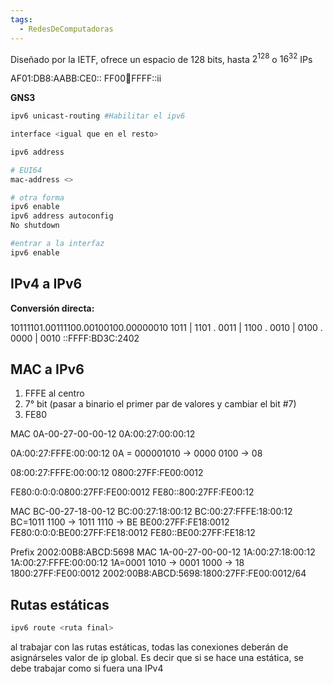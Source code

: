 ```yaml
---
tags:
  - RedesDeComputadoras
---
```

Diseñado por la IETF, ofrece un espacio de 128 bits, hasta $2^{128}$ o $16^{32}$ IPs

AF01:DB8:AABB:CE0::
FF00:1234:FFFF::ii

**GNS3**
```bash
ipv6 unicast-routing #Habilitar el ipv6

interface <igual que en el resto>

ipv6 address
```

```bash
# EUI64
mac-address <>

```

```bash
# otra forma
ipv6 enable
ipv6 address autoconfig
No shutdown
```

```bash
#entrar a la interfaz
ipv6 enable

```

## IPv4 a IPv6

**Conversión directa:**

10111101.00111100.00100100.00000010
1011 | 1101 . 0011 | 1100 . 0010 | 0100 . 0000 | 0010
::FFFF:BD3C:2402

## MAC a IPv6

1. FFFE al centro
2. 7° bit (pasar a binario el primer par de valores y cambiar el bit #7)
3. FE80

MAC 0A-00-27-00-00-12
0A:00:27:00:00:12

0A:00:27:FFFE:00:00:12
0A = 000001010 $\to$ 0000 0100 $\to$ 08

08:00:27:FFFE:00:00:12
0800:27FF:FE00:0012

FE80:0:0:0:0800:27FF:FE00:0012
FE80::800:27FF:FE00:12

MAC BC-00-27-18-00-12
BC:00:27:18:00:12
BC:00:27:FFFE:18:00:12
BC=1011 1100 $\to$ 1011 1110 $\to$ BE
BE00:27FF:FE18:0012
FE80:0:0:0:BE00:27FF:FE18:0012
FE80::BE00:27FF:FE18:12

Prefix 2002:00B8:ABCD:5698
MAC 1A-00-27-00-00-12
1A:00:27:18:00:12
1A:00:27:FFFE:00:00:12
1A=0001 1010 $\to$ 0001 1000  $\to$ 18
1800:27FF:FE00:0012
2002:00B8:ABCD:5698:1800:27FF:FE00:0012/64


## Rutas estáticas

```bash
ipv6 route <ruta final> 
```

al trabajar con las rutas estáticas, todas las conexiones deberán de asignárseles valor de ip global. Es decir que si se hace una estática, se debe trabajar como si fuera una IPv4